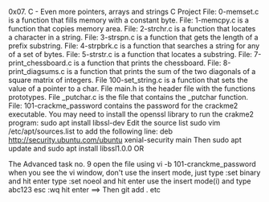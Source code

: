 0x07. C - Even more pointers, arrays and strings C Project
File: 0-memset.c is a function that fills memory with a constant byte.
File: 1-memcpy.c is a function that copies memory area.
File: 2-strchr.c is a function that locates a character in a string.
File: 3-strspn.c is a function that gets the length of a prefix substring.
File: 4-strpbrk.c is a function that searches a string for any of a set of bytes.
File: 5-strstr.c is a function that locates a substring.
File: 7-print_chessboard.c is a function that prints the chessboard.
File: 8-print_diagsums.c is a function that prints the sum of the two diagonals of a square matrix of integers.
File 100-set_string.c is a function that sets the value of a pointer to a char.
File main.h is the header file with the functions prototypes.
File _putchar.c is the file that contains the _putchar function.
File: 101-crackme_password contains the password for the crackme2 executable.
You may need to install the openssl library to run the crakme2 program: sudo apt install libssl-dev
Edit the source list sudo vim /etc/apt/sources.list to add the following line: deb http://security.ubuntu.com/ubuntu xenial-security main Then sudo apt update and sudo apt install libssl1.0.0
OR

The Advanced task no. 9
open the file using vi -b 101-cranckme_password
when you see the vi window, don't use the insert mode, just type :set binary and hit enter
type :set noeol and hit enter
use the insert mode(i) and type abc123
esc :wq hit enter
==> Then git add . etc
